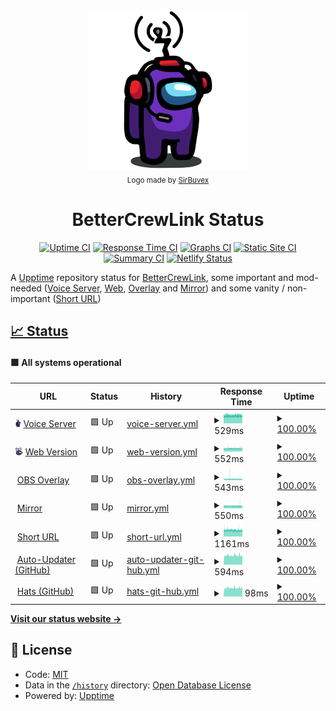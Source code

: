 <br />
<p align="center">
  <a href="https://github.com/OhMyGuus/BetterCrewLink">
    <img src="https://github.com/OhMyGuus/BetterCrewLink/raw/nightly/src/renderer/logos/sizes/256-BCL-Logo-shadow.png" alt="BetterCrewLink Logo">
  </a>
  <br/>
  <sub>Logo made by <a href="https://github.com/SirBuvex">SirBuvex</a></sub>
</p>
<h1 align="center">BetterCrewLink Status</h1>

<p align="center">
  <a href="https://github.com/MatadorProBr/BetterCrewLink-status/actions?query=workflow%3A%22Uptime+CI%22"><img src="https://github.com/MatadorProBr/BetterCrewLink-status/workflows/Uptime%20CI/badge.svg" alt="Uptime CI"></img></a>
  <a href="https://github.com/MatadorProBr/BetterCrewLink-status/actions?query=workflow%3A%22Response+Time+CI%22"><img src="https://github.com/MatadorProBr/BetterCrewLink-status/workflows/Response%20Time%20CI/badge.svg" alt="Response Time CI"></img></a>
  <a href="https://github.com/MatadorProBr/BetterCrewLink-status/actions?query=workflow%3A%22Graphs+CI%22"><img src="https://github.com/MatadorProBr/BetterCrewLink-status/workflows/Graphs%20CI/badge.svg" alt="Graphs CI"></img></a>
  <a href="https://github.com/MatadorProBr/BetterCrewLink-status/actions?query=workflow%3A%22Static+Site+CI%22"><img src="https://github.com/MatadorProBr/BetterCrewLink-status/workflows/Static%20Site%20CI/badge.svg" alt="Static Site CI"></img></a>
  <a href="https://github.com/MatadorProBr/BetterCrewLink-status/actions?query=workflow%3A%22Summary+CI%22"><img src="https://github.com/MatadorProBr/BetterCrewLink-status/workflows/Summary%20CI/badge.svg" alt="Summary CI"></img></a>
  <a href="https://app.netlify.com/sites/bettercrewlink-status/deploys"><img src="https://api.netlify.com/api/v1/badges/7e79c4c1-1193-4891-af48-cdb795d2eaf9/deploy-status" alt="Netlify Status"></img></a>

A [Upptime](https://github.com/upptime/upptime) repository status for [BetterCrewLink](https://github.com/OhMyGuus/BetterCrewLink), some important and mod-needed ([Voice Server](https://bettercrewlink-status.netlify.app/history/voice-server), [Web](https://bettercrewlink-status.netlify.app/history/web-version), [Overlay](https://bettercrewlink-status.netlify.app/history/obs-overlay) and [Mirror](https://bettercrewlink-status.netlify.app/history/mirror)) and some vanity / non-important ([Short URL](https://bettercrewlink-status.netlify.app/history/short-url))

## [📈 Status](https://bettercrewlink-status.netlify.app/)

#### <!--live status--> **🟩 All systems operational**

<!--start: status pages-->
<!-- This summary is generated by Upptime (https://github.com/upptime/upptime) -->
<!-- Do not edit this manually, your changes will be overwritten -->
<!-- prettier-ignore -->
| URL | Status | History | Response Time | Uptime |
| --- | ------ | ------- | ------------- | ------ |
| <img alt="" src="https://raw.githubusercontent.com/OhMyGuus/BetterCrewLink/nightly/src/renderer/logos/BCL-Logo-shadow.svg" height="13"> [Voice Server](https://bettercrewl.ink/) | 🟩 Up | [voice-server.yml](https://github.com/MatadorProBr/BetterCrewLink-status/commits/HEAD/history/voice-server.yml) | <details><summary><img alt="Response time graph" src="./graphs/voice-server/response-time-week.png" height="20"> 529ms</summary><br><a href="https://bettercrewlink-status.netlify.app/history/voice-server"><img alt="Response time 534" src="https://img.shields.io/endpoint?url=https%3A%2F%2Fraw.githubusercontent.com%2FMatadorProBr%2FBetterCrewLink-status%2FHEAD%2Fapi%2Fvoice-server%2Fresponse-time.json"></a><br><a href="https://bettercrewlink-status.netlify.app/history/voice-server"><img alt="24-hour response time 516" src="https://img.shields.io/endpoint?url=https%3A%2F%2Fraw.githubusercontent.com%2FMatadorProBr%2FBetterCrewLink-status%2FHEAD%2Fapi%2Fvoice-server%2Fresponse-time-day.json"></a><br><a href="https://bettercrewlink-status.netlify.app/history/voice-server"><img alt="7-day response time 529" src="https://img.shields.io/endpoint?url=https%3A%2F%2Fraw.githubusercontent.com%2FMatadorProBr%2FBetterCrewLink-status%2FHEAD%2Fapi%2Fvoice-server%2Fresponse-time-week.json"></a><br><a href="https://bettercrewlink-status.netlify.app/history/voice-server"><img alt="30-day response time 546" src="https://img.shields.io/endpoint?url=https%3A%2F%2Fraw.githubusercontent.com%2FMatadorProBr%2FBetterCrewLink-status%2FHEAD%2Fapi%2Fvoice-server%2Fresponse-time-month.json"></a><br><a href="https://bettercrewlink-status.netlify.app/history/voice-server"><img alt="1-year response time 534" src="https://img.shields.io/endpoint?url=https%3A%2F%2Fraw.githubusercontent.com%2FMatadorProBr%2FBetterCrewLink-status%2FHEAD%2Fapi%2Fvoice-server%2Fresponse-time-year.json"></a></details> | <details><summary><a href="https://bettercrewlink-status.netlify.app/history/voice-server">100.00%</a></summary><a href="https://bettercrewlink-status.netlify.app/history/voice-server"><img alt="All-time uptime 100.00%" src="https://img.shields.io/endpoint?url=https%3A%2F%2Fraw.githubusercontent.com%2FMatadorProBr%2FBetterCrewLink-status%2FHEAD%2Fapi%2Fvoice-server%2Fuptime.json"></a><br><a href="https://bettercrewlink-status.netlify.app/history/voice-server"><img alt="24-hour uptime 100.00%" src="https://img.shields.io/endpoint?url=https%3A%2F%2Fraw.githubusercontent.com%2FMatadorProBr%2FBetterCrewLink-status%2FHEAD%2Fapi%2Fvoice-server%2Fuptime-day.json"></a><br><a href="https://bettercrewlink-status.netlify.app/history/voice-server"><img alt="7-day uptime 100.00%" src="https://img.shields.io/endpoint?url=https%3A%2F%2Fraw.githubusercontent.com%2FMatadorProBr%2FBetterCrewLink-status%2FHEAD%2Fapi%2Fvoice-server%2Fuptime-week.json"></a><br><a href="https://bettercrewlink-status.netlify.app/history/voice-server"><img alt="30-day uptime 100.00%" src="https://img.shields.io/endpoint?url=https%3A%2F%2Fraw.githubusercontent.com%2FMatadorProBr%2FBetterCrewLink-status%2FHEAD%2Fapi%2Fvoice-server%2Fuptime-month.json"></a><br><a href="https://bettercrewlink-status.netlify.app/history/voice-server"><img alt="1-year uptime 100.00%" src="https://img.shields.io/endpoint?url=https%3A%2F%2Fraw.githubusercontent.com%2FMatadorProBr%2FBetterCrewLink-status%2FHEAD%2Fapi%2Fvoice-server%2Fuptime-year.json"></a></details>
| <img alt="" src="https://raw.githubusercontent.com/OhMyGuus/BetterCrewlink-mobile/master/src/assets/icon/favicon.png" height="13"> [Web Version](https://web.bettercrewl.ink/) | 🟩 Up | [web-version.yml](https://github.com/MatadorProBr/BetterCrewLink-status/commits/HEAD/history/web-version.yml) | <details><summary><img alt="Response time graph" src="./graphs/web-version/response-time-week.png" height="20"> 552ms</summary><br><a href="https://bettercrewlink-status.netlify.app/history/web-version"><img alt="Response time 571" src="https://img.shields.io/endpoint?url=https%3A%2F%2Fraw.githubusercontent.com%2FMatadorProBr%2FBetterCrewLink-status%2FHEAD%2Fapi%2Fweb-version%2Fresponse-time.json"></a><br><a href="https://bettercrewlink-status.netlify.app/history/web-version"><img alt="24-hour response time 555" src="https://img.shields.io/endpoint?url=https%3A%2F%2Fraw.githubusercontent.com%2FMatadorProBr%2FBetterCrewLink-status%2FHEAD%2Fapi%2Fweb-version%2Fresponse-time-day.json"></a><br><a href="https://bettercrewlink-status.netlify.app/history/web-version"><img alt="7-day response time 552" src="https://img.shields.io/endpoint?url=https%3A%2F%2Fraw.githubusercontent.com%2FMatadorProBr%2FBetterCrewLink-status%2FHEAD%2Fapi%2Fweb-version%2Fresponse-time-week.json"></a><br><a href="https://bettercrewlink-status.netlify.app/history/web-version"><img alt="30-day response time 565" src="https://img.shields.io/endpoint?url=https%3A%2F%2Fraw.githubusercontent.com%2FMatadorProBr%2FBetterCrewLink-status%2FHEAD%2Fapi%2Fweb-version%2Fresponse-time-month.json"></a><br><a href="https://bettercrewlink-status.netlify.app/history/web-version"><img alt="1-year response time 571" src="https://img.shields.io/endpoint?url=https%3A%2F%2Fraw.githubusercontent.com%2FMatadorProBr%2FBetterCrewLink-status%2FHEAD%2Fapi%2Fweb-version%2Fresponse-time-year.json"></a></details> | <details><summary><a href="https://bettercrewlink-status.netlify.app/history/web-version">100.00%</a></summary><a href="https://bettercrewlink-status.netlify.app/history/web-version"><img alt="All-time uptime 99.94%" src="https://img.shields.io/endpoint?url=https%3A%2F%2Fraw.githubusercontent.com%2FMatadorProBr%2FBetterCrewLink-status%2FHEAD%2Fapi%2Fweb-version%2Fuptime.json"></a><br><a href="https://bettercrewlink-status.netlify.app/history/web-version"><img alt="24-hour uptime 100.00%" src="https://img.shields.io/endpoint?url=https%3A%2F%2Fraw.githubusercontent.com%2FMatadorProBr%2FBetterCrewLink-status%2FHEAD%2Fapi%2Fweb-version%2Fuptime-day.json"></a><br><a href="https://bettercrewlink-status.netlify.app/history/web-version"><img alt="7-day uptime 100.00%" src="https://img.shields.io/endpoint?url=https%3A%2F%2Fraw.githubusercontent.com%2FMatadorProBr%2FBetterCrewLink-status%2FHEAD%2Fapi%2Fweb-version%2Fuptime-week.json"></a><br><a href="https://bettercrewlink-status.netlify.app/history/web-version"><img alt="30-day uptime 100.00%" src="https://img.shields.io/endpoint?url=https%3A%2F%2Fraw.githubusercontent.com%2FMatadorProBr%2FBetterCrewLink-status%2FHEAD%2Fapi%2Fweb-version%2Fuptime-month.json"></a><br><a href="https://bettercrewlink-status.netlify.app/history/web-version"><img alt="1-year uptime 99.94%" src="https://img.shields.io/endpoint?url=https%3A%2F%2Fraw.githubusercontent.com%2FMatadorProBr%2FBetterCrewLink-status%2FHEAD%2Fapi%2Fweb-version%2Fuptime-year.json"></a></details>
| <img alt="" src="https://raw.githubusercontent.com/ottomated/CrewLink/master/resources/icon.png" height="13"> [OBS Overlay](https://obs.bettercrewlink.app/) | 🟩 Up | [obs-overlay.yml](https://github.com/MatadorProBr/BetterCrewLink-status/commits/HEAD/history/obs-overlay.yml) | <details><summary><img alt="Response time graph" src="./graphs/obs-overlay/response-time-week.png" height="20"> 543ms</summary><br><a href="https://bettercrewlink-status.netlify.app/history/obs-overlay"><img alt="Response time 537" src="https://img.shields.io/endpoint?url=https%3A%2F%2Fraw.githubusercontent.com%2FMatadorProBr%2FBetterCrewLink-status%2FHEAD%2Fapi%2Fobs-overlay%2Fresponse-time.json"></a><br><a href="https://bettercrewlink-status.netlify.app/history/obs-overlay"><img alt="24-hour response time 533" src="https://img.shields.io/endpoint?url=https%3A%2F%2Fraw.githubusercontent.com%2FMatadorProBr%2FBetterCrewLink-status%2FHEAD%2Fapi%2Fobs-overlay%2Fresponse-time-day.json"></a><br><a href="https://bettercrewlink-status.netlify.app/history/obs-overlay"><img alt="7-day response time 543" src="https://img.shields.io/endpoint?url=https%3A%2F%2Fraw.githubusercontent.com%2FMatadorProBr%2FBetterCrewLink-status%2FHEAD%2Fapi%2Fobs-overlay%2Fresponse-time-week.json"></a><br><a href="https://bettercrewlink-status.netlify.app/history/obs-overlay"><img alt="30-day response time 528" src="https://img.shields.io/endpoint?url=https%3A%2F%2Fraw.githubusercontent.com%2FMatadorProBr%2FBetterCrewLink-status%2FHEAD%2Fapi%2Fobs-overlay%2Fresponse-time-month.json"></a><br><a href="https://bettercrewlink-status.netlify.app/history/obs-overlay"><img alt="1-year response time 537" src="https://img.shields.io/endpoint?url=https%3A%2F%2Fraw.githubusercontent.com%2FMatadorProBr%2FBetterCrewLink-status%2FHEAD%2Fapi%2Fobs-overlay%2Fresponse-time-year.json"></a></details> | <details><summary><a href="https://bettercrewlink-status.netlify.app/history/obs-overlay">100.00%</a></summary><a href="https://bettercrewlink-status.netlify.app/history/obs-overlay"><img alt="All-time uptime 99.91%" src="https://img.shields.io/endpoint?url=https%3A%2F%2Fraw.githubusercontent.com%2FMatadorProBr%2FBetterCrewLink-status%2FHEAD%2Fapi%2Fobs-overlay%2Fuptime.json"></a><br><a href="https://bettercrewlink-status.netlify.app/history/obs-overlay"><img alt="24-hour uptime 100.00%" src="https://img.shields.io/endpoint?url=https%3A%2F%2Fraw.githubusercontent.com%2FMatadorProBr%2FBetterCrewLink-status%2FHEAD%2Fapi%2Fobs-overlay%2Fuptime-day.json"></a><br><a href="https://bettercrewlink-status.netlify.app/history/obs-overlay"><img alt="7-day uptime 100.00%" src="https://img.shields.io/endpoint?url=https%3A%2F%2Fraw.githubusercontent.com%2FMatadorProBr%2FBetterCrewLink-status%2FHEAD%2Fapi%2Fobs-overlay%2Fuptime-week.json"></a><br><a href="https://bettercrewlink-status.netlify.app/history/obs-overlay"><img alt="30-day uptime 100.00%" src="https://img.shields.io/endpoint?url=https%3A%2F%2Fraw.githubusercontent.com%2FMatadorProBr%2FBetterCrewLink-status%2FHEAD%2Fapi%2Fobs-overlay%2Fuptime-month.json"></a><br><a href="https://bettercrewlink-status.netlify.app/history/obs-overlay"><img alt="1-year uptime 99.91%" src="https://img.shields.io/endpoint?url=https%3A%2F%2Fraw.githubusercontent.com%2FMatadorProBr%2FBetterCrewLink-status%2FHEAD%2Fapi%2Fobs-overlay%2Fuptime-year.json"></a></details>
| <img alt="" src="https://favicons.githubusercontent.com/mirror.bettercrewl.ink" height="13"> [Mirror](https://mirror.bettercrewl.ink/) | 🟩 Up | [mirror.yml](https://github.com/MatadorProBr/BetterCrewLink-status/commits/HEAD/history/mirror.yml) | <details><summary><img alt="Response time graph" src="./graphs/mirror/response-time-week.png" height="20"> 550ms</summary><br><a href="https://bettercrewlink-status.netlify.app/history/mirror"><img alt="Response time 558" src="https://img.shields.io/endpoint?url=https%3A%2F%2Fraw.githubusercontent.com%2FMatadorProBr%2FBetterCrewLink-status%2FHEAD%2Fapi%2Fmirror%2Fresponse-time.json"></a><br><a href="https://bettercrewlink-status.netlify.app/history/mirror"><img alt="24-hour response time 543" src="https://img.shields.io/endpoint?url=https%3A%2F%2Fraw.githubusercontent.com%2FMatadorProBr%2FBetterCrewLink-status%2FHEAD%2Fapi%2Fmirror%2Fresponse-time-day.json"></a><br><a href="https://bettercrewlink-status.netlify.app/history/mirror"><img alt="7-day response time 550" src="https://img.shields.io/endpoint?url=https%3A%2F%2Fraw.githubusercontent.com%2FMatadorProBr%2FBetterCrewLink-status%2FHEAD%2Fapi%2Fmirror%2Fresponse-time-week.json"></a><br><a href="https://bettercrewlink-status.netlify.app/history/mirror"><img alt="30-day response time 552" src="https://img.shields.io/endpoint?url=https%3A%2F%2Fraw.githubusercontent.com%2FMatadorProBr%2FBetterCrewLink-status%2FHEAD%2Fapi%2Fmirror%2Fresponse-time-month.json"></a><br><a href="https://bettercrewlink-status.netlify.app/history/mirror"><img alt="1-year response time 558" src="https://img.shields.io/endpoint?url=https%3A%2F%2Fraw.githubusercontent.com%2FMatadorProBr%2FBetterCrewLink-status%2FHEAD%2Fapi%2Fmirror%2Fresponse-time-year.json"></a></details> | <details><summary><a href="https://bettercrewlink-status.netlify.app/history/mirror">100.00%</a></summary><a href="https://bettercrewlink-status.netlify.app/history/mirror"><img alt="All-time uptime 99.92%" src="https://img.shields.io/endpoint?url=https%3A%2F%2Fraw.githubusercontent.com%2FMatadorProBr%2FBetterCrewLink-status%2FHEAD%2Fapi%2Fmirror%2Fuptime.json"></a><br><a href="https://bettercrewlink-status.netlify.app/history/mirror"><img alt="24-hour uptime 100.00%" src="https://img.shields.io/endpoint?url=https%3A%2F%2Fraw.githubusercontent.com%2FMatadorProBr%2FBetterCrewLink-status%2FHEAD%2Fapi%2Fmirror%2Fuptime-day.json"></a><br><a href="https://bettercrewlink-status.netlify.app/history/mirror"><img alt="7-day uptime 100.00%" src="https://img.shields.io/endpoint?url=https%3A%2F%2Fraw.githubusercontent.com%2FMatadorProBr%2FBetterCrewLink-status%2FHEAD%2Fapi%2Fmirror%2Fuptime-week.json"></a><br><a href="https://bettercrewlink-status.netlify.app/history/mirror"><img alt="30-day uptime 100.00%" src="https://img.shields.io/endpoint?url=https%3A%2F%2Fraw.githubusercontent.com%2FMatadorProBr%2FBetterCrewLink-status%2FHEAD%2Fapi%2Fmirror%2Fuptime-month.json"></a><br><a href="https://bettercrewlink-status.netlify.app/history/mirror"><img alt="1-year uptime 99.92%" src="https://img.shields.io/endpoint?url=https%3A%2F%2Fraw.githubusercontent.com%2FMatadorProBr%2FBetterCrewLink-status%2FHEAD%2Fapi%2Fmirror%2Fuptime-year.json"></a></details>
| <img alt="" src="https://cdn-icons-png.flaticon.com/512/25/25231.png" height="13"> [Short URL](https://bettercrewlink.app/) | 🟩 Up | [short-url.yml](https://github.com/MatadorProBr/BetterCrewLink-status/commits/HEAD/history/short-url.yml) | <details><summary><img alt="Response time graph" src="./graphs/short-url/response-time-week.png" height="20"> 1161ms</summary><br><a href="https://bettercrewlink-status.netlify.app/history/short-url"><img alt="Response time 1152" src="https://img.shields.io/endpoint?url=https%3A%2F%2Fraw.githubusercontent.com%2FMatadorProBr%2FBetterCrewLink-status%2FHEAD%2Fapi%2Fshort-url%2Fresponse-time.json"></a><br><a href="https://bettercrewlink-status.netlify.app/history/short-url"><img alt="24-hour response time 1144" src="https://img.shields.io/endpoint?url=https%3A%2F%2Fraw.githubusercontent.com%2FMatadorProBr%2FBetterCrewLink-status%2FHEAD%2Fapi%2Fshort-url%2Fresponse-time-day.json"></a><br><a href="https://bettercrewlink-status.netlify.app/history/short-url"><img alt="7-day response time 1161" src="https://img.shields.io/endpoint?url=https%3A%2F%2Fraw.githubusercontent.com%2FMatadorProBr%2FBetterCrewLink-status%2FHEAD%2Fapi%2Fshort-url%2Fresponse-time-week.json"></a><br><a href="https://bettercrewlink-status.netlify.app/history/short-url"><img alt="30-day response time 1133" src="https://img.shields.io/endpoint?url=https%3A%2F%2Fraw.githubusercontent.com%2FMatadorProBr%2FBetterCrewLink-status%2FHEAD%2Fapi%2Fshort-url%2Fresponse-time-month.json"></a><br><a href="https://bettercrewlink-status.netlify.app/history/short-url"><img alt="1-year response time 1152" src="https://img.shields.io/endpoint?url=https%3A%2F%2Fraw.githubusercontent.com%2FMatadorProBr%2FBetterCrewLink-status%2FHEAD%2Fapi%2Fshort-url%2Fresponse-time-year.json"></a></details> | <details><summary><a href="https://bettercrewlink-status.netlify.app/history/short-url">100.00%</a></summary><a href="https://bettercrewlink-status.netlify.app/history/short-url"><img alt="All-time uptime 99.97%" src="https://img.shields.io/endpoint?url=https%3A%2F%2Fraw.githubusercontent.com%2FMatadorProBr%2FBetterCrewLink-status%2FHEAD%2Fapi%2Fshort-url%2Fuptime.json"></a><br><a href="https://bettercrewlink-status.netlify.app/history/short-url"><img alt="24-hour uptime 100.00%" src="https://img.shields.io/endpoint?url=https%3A%2F%2Fraw.githubusercontent.com%2FMatadorProBr%2FBetterCrewLink-status%2FHEAD%2Fapi%2Fshort-url%2Fuptime-day.json"></a><br><a href="https://bettercrewlink-status.netlify.app/history/short-url"><img alt="7-day uptime 100.00%" src="https://img.shields.io/endpoint?url=https%3A%2F%2Fraw.githubusercontent.com%2FMatadorProBr%2FBetterCrewLink-status%2FHEAD%2Fapi%2Fshort-url%2Fuptime-week.json"></a><br><a href="https://bettercrewlink-status.netlify.app/history/short-url"><img alt="30-day uptime 100.00%" src="https://img.shields.io/endpoint?url=https%3A%2F%2Fraw.githubusercontent.com%2FMatadorProBr%2FBetterCrewLink-status%2FHEAD%2Fapi%2Fshort-url%2Fuptime-month.json"></a><br><a href="https://bettercrewlink-status.netlify.app/history/short-url"><img alt="1-year uptime 99.97%" src="https://img.shields.io/endpoint?url=https%3A%2F%2Fraw.githubusercontent.com%2FMatadorProBr%2FBetterCrewLink-status%2FHEAD%2Fapi%2Fshort-url%2Fuptime-year.json"></a></details>
| <img alt="" src="https://favicons.githubusercontent.com/api.github.com" height="13"> [Auto-Updater (GitHub)](https://api.github.com/repos/OhMyGuus/BetterCrewLink/releases) | 🟩 Up | [auto-updater-git-hub.yml](https://github.com/MatadorProBr/BetterCrewLink-status/commits/HEAD/history/auto-updater-git-hub.yml) | <details><summary><img alt="Response time graph" src="./graphs/auto-updater-git-hub/response-time-week.png" height="20"> 594ms</summary><br><a href="https://bettercrewlink-status.netlify.app/history/auto-updater-git-hub"><img alt="Response time 594" src="https://img.shields.io/endpoint?url=https%3A%2F%2Fraw.githubusercontent.com%2FMatadorProBr%2FBetterCrewLink-status%2FHEAD%2Fapi%2Fauto-updater-git-hub%2Fresponse-time.json"></a><br><a href="https://bettercrewlink-status.netlify.app/history/auto-updater-git-hub"><img alt="24-hour response time 594" src="https://img.shields.io/endpoint?url=https%3A%2F%2Fraw.githubusercontent.com%2FMatadorProBr%2FBetterCrewLink-status%2FHEAD%2Fapi%2Fauto-updater-git-hub%2Fresponse-time-day.json"></a><br><a href="https://bettercrewlink-status.netlify.app/history/auto-updater-git-hub"><img alt="7-day response time 594" src="https://img.shields.io/endpoint?url=https%3A%2F%2Fraw.githubusercontent.com%2FMatadorProBr%2FBetterCrewLink-status%2FHEAD%2Fapi%2Fauto-updater-git-hub%2Fresponse-time-week.json"></a><br><a href="https://bettercrewlink-status.netlify.app/history/auto-updater-git-hub"><img alt="30-day response time 594" src="https://img.shields.io/endpoint?url=https%3A%2F%2Fraw.githubusercontent.com%2FMatadorProBr%2FBetterCrewLink-status%2FHEAD%2Fapi%2Fauto-updater-git-hub%2Fresponse-time-month.json"></a><br><a href="https://bettercrewlink-status.netlify.app/history/auto-updater-git-hub"><img alt="1-year response time 594" src="https://img.shields.io/endpoint?url=https%3A%2F%2Fraw.githubusercontent.com%2FMatadorProBr%2FBetterCrewLink-status%2FHEAD%2Fapi%2Fauto-updater-git-hub%2Fresponse-time-year.json"></a></details> | <details><summary><a href="https://bettercrewlink-status.netlify.app/history/auto-updater-git-hub">100.00%</a></summary><a href="https://bettercrewlink-status.netlify.app/history/auto-updater-git-hub"><img alt="All-time uptime 100.00%" src="https://img.shields.io/endpoint?url=https%3A%2F%2Fraw.githubusercontent.com%2FMatadorProBr%2FBetterCrewLink-status%2FHEAD%2Fapi%2Fauto-updater-git-hub%2Fuptime.json"></a><br><a href="https://bettercrewlink-status.netlify.app/history/auto-updater-git-hub"><img alt="24-hour uptime 100.00%" src="https://img.shields.io/endpoint?url=https%3A%2F%2Fraw.githubusercontent.com%2FMatadorProBr%2FBetterCrewLink-status%2FHEAD%2Fapi%2Fauto-updater-git-hub%2Fuptime-day.json"></a><br><a href="https://bettercrewlink-status.netlify.app/history/auto-updater-git-hub"><img alt="7-day uptime 100.00%" src="https://img.shields.io/endpoint?url=https%3A%2F%2Fraw.githubusercontent.com%2FMatadorProBr%2FBetterCrewLink-status%2FHEAD%2Fapi%2Fauto-updater-git-hub%2Fuptime-week.json"></a><br><a href="https://bettercrewlink-status.netlify.app/history/auto-updater-git-hub"><img alt="30-day uptime 100.00%" src="https://img.shields.io/endpoint?url=https%3A%2F%2Fraw.githubusercontent.com%2FMatadorProBr%2FBetterCrewLink-status%2FHEAD%2Fapi%2Fauto-updater-git-hub%2Fuptime-month.json"></a><br><a href="https://bettercrewlink-status.netlify.app/history/auto-updater-git-hub"><img alt="1-year uptime 100.00%" src="https://img.shields.io/endpoint?url=https%3A%2F%2Fraw.githubusercontent.com%2FMatadorProBr%2FBetterCrewLink-status%2FHEAD%2Fapi%2Fauto-updater-git-hub%2Fuptime-year.json"></a></details>
| <img alt="" src="https://favicons.githubusercontent.com/api.github.com" height="13"> [Hats (GitHub)](https://api.github.com/repos/OhMyGuus/BetterCrewLink-Hats) | 🟩 Up | [hats-git-hub.yml](https://github.com/MatadorProBr/BetterCrewLink-status/commits/HEAD/history/hats-git-hub.yml) | <details><summary><img alt="Response time graph" src="./graphs/hats-git-hub/response-time-week.png" height="20"> 98ms</summary><br><a href="https://bettercrewlink-status.netlify.app/history/hats-git-hub"><img alt="Response time 98" src="https://img.shields.io/endpoint?url=https%3A%2F%2Fraw.githubusercontent.com%2FMatadorProBr%2FBetterCrewLink-status%2FHEAD%2Fapi%2Fhats-git-hub%2Fresponse-time.json"></a><br><a href="https://bettercrewlink-status.netlify.app/history/hats-git-hub"><img alt="24-hour response time 98" src="https://img.shields.io/endpoint?url=https%3A%2F%2Fraw.githubusercontent.com%2FMatadorProBr%2FBetterCrewLink-status%2FHEAD%2Fapi%2Fhats-git-hub%2Fresponse-time-day.json"></a><br><a href="https://bettercrewlink-status.netlify.app/history/hats-git-hub"><img alt="7-day response time 98" src="https://img.shields.io/endpoint?url=https%3A%2F%2Fraw.githubusercontent.com%2FMatadorProBr%2FBetterCrewLink-status%2FHEAD%2Fapi%2Fhats-git-hub%2Fresponse-time-week.json"></a><br><a href="https://bettercrewlink-status.netlify.app/history/hats-git-hub"><img alt="30-day response time 98" src="https://img.shields.io/endpoint?url=https%3A%2F%2Fraw.githubusercontent.com%2FMatadorProBr%2FBetterCrewLink-status%2FHEAD%2Fapi%2Fhats-git-hub%2Fresponse-time-month.json"></a><br><a href="https://bettercrewlink-status.netlify.app/history/hats-git-hub"><img alt="1-year response time 98" src="https://img.shields.io/endpoint?url=https%3A%2F%2Fraw.githubusercontent.com%2FMatadorProBr%2FBetterCrewLink-status%2FHEAD%2Fapi%2Fhats-git-hub%2Fresponse-time-year.json"></a></details> | <details><summary><a href="https://bettercrewlink-status.netlify.app/history/hats-git-hub">100.00%</a></summary><a href="https://bettercrewlink-status.netlify.app/history/hats-git-hub"><img alt="All-time uptime 100.00%" src="https://img.shields.io/endpoint?url=https%3A%2F%2Fraw.githubusercontent.com%2FMatadorProBr%2FBetterCrewLink-status%2FHEAD%2Fapi%2Fhats-git-hub%2Fuptime.json"></a><br><a href="https://bettercrewlink-status.netlify.app/history/hats-git-hub"><img alt="24-hour uptime 100.00%" src="https://img.shields.io/endpoint?url=https%3A%2F%2Fraw.githubusercontent.com%2FMatadorProBr%2FBetterCrewLink-status%2FHEAD%2Fapi%2Fhats-git-hub%2Fuptime-day.json"></a><br><a href="https://bettercrewlink-status.netlify.app/history/hats-git-hub"><img alt="7-day uptime 100.00%" src="https://img.shields.io/endpoint?url=https%3A%2F%2Fraw.githubusercontent.com%2FMatadorProBr%2FBetterCrewLink-status%2FHEAD%2Fapi%2Fhats-git-hub%2Fuptime-week.json"></a><br><a href="https://bettercrewlink-status.netlify.app/history/hats-git-hub"><img alt="30-day uptime 100.00%" src="https://img.shields.io/endpoint?url=https%3A%2F%2Fraw.githubusercontent.com%2FMatadorProBr%2FBetterCrewLink-status%2FHEAD%2Fapi%2Fhats-git-hub%2Fuptime-month.json"></a><br><a href="https://bettercrewlink-status.netlify.app/history/hats-git-hub"><img alt="1-year uptime 100.00%" src="https://img.shields.io/endpoint?url=https%3A%2F%2Fraw.githubusercontent.com%2FMatadorProBr%2FBetterCrewLink-status%2FHEAD%2Fapi%2Fhats-git-hub%2Fuptime-year.json"></a></details>

<!--end: status pages-->

[**Visit our status website →**](https://bettercrewlink-status.netlify.app/)

## 📄 License

- Code: [MIT](./LICENSE)
- Data in the <a href="https://github.com/MatadorProBr/BetterCrewLink-status/tree/master/history">`/history`</a> directory: [Open Database License](https://opendatacommons.org/licenses/odbl/1-0/)
- Powered by: [Upptime](https://github.com/upptime/upptime)

